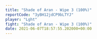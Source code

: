 ```yaml
---
title: "Shade of Aran - Wipe 3 (100%)"
reportCode: "3yBH12jdCP9bLTYJ"
player: "Lght"
fight: "Shade of Aran - Wipe 3 (100%)"
date: 2021-06-07T18:57:55.202000+00:00
---
```

